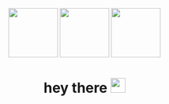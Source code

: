 <div id="header" align="center">
  <img src="https://i.giphy.com/media/v1.Y2lkPTc5MGI3NjExOHhmdjNkdjk1Ymx6dGRqN3N4azFmNzNoa3FhbW1rbDlpbDAydmFvNCZlcD12MV9pbnRlcm5hbF9naWZfYnlfaWQmY3Q9cw/piBzjS5DoTcyr2AMRa/giphy.gif" width="100"/>
  <img src="https://i.giphy.com/media/v1.Y2lkPTc5MGI3NjExM3EyMXl2ODNmbDNrOWYza2VrbzQ3ZXA4cTMzZGswdTlsN2dvbWs0eiZlcD12MV9pbnRlcm5hbF9naWZfYnlfaWQmY3Q9cw/YHkrDaZ59oqRC7CLiV/giphy.gif" width="100"/>
  <img src="https://i.giphy.com/media/v1.Y2lkPTc5MGI3NjExOHhmdjNkdjk1Ymx6dGRqN3N4azFmNzNoa3FhbW1rbDlpbDAydmFvNCZlcD12MV9pbnRlcm5hbF9naWZfYnlfaWQmY3Q9cw/piBzjS5DoTcyr2AMRa/giphy.gif" width="100"/>  
</div>
<h1 align="center">
  hey there
  <img src="https://media.giphy.com/media/hvRJCLFzcasrR4ia7z/giphy.gif" width="30px"/>
</h1>
